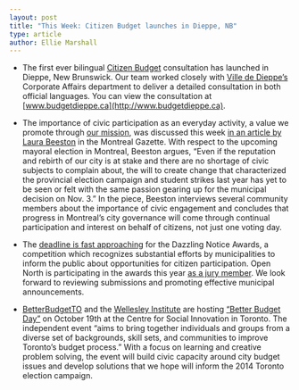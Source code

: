 ```yaml
---
layout: post
title: "This Week: Citizen Budget launches in Dieppe, NB"
type: article
author: Ellie Marshall
---
```

- The first ever bilingual [Citizen Budget](http://www.citizenbudget.com) consultation has launched in Dieppe, New Brunswick. Our team worked closely with [Ville de Dieppe’s](http://www.dieppe.ca) Corporate Affairs department to deliver a detailed consultation in both official languages. You can view the consultation at [www.budgetdieppe.ca](http://www.budgetdieppe.ca).

- The importance of civic participation as an everyday activity, a value we promote through [our mission](http://www.opennorth.ca/about/), was discussed this week [in an article by Laura Beeston](http://www.montrealgazette.com/business/Civic+engagement+starts+home/8911179/story.html) in the Montreal Gazette. With respect to the upcoming mayoral election in Montreal, Beeston argues, “Even if the reputation and rebirth of our city is at stake and there are no shortage of civic subjects to complain about, the will to create change that characterized the provincial election campaign and student strikes last year has yet to be seen or felt with the same passion gearing up for the municipal decision on Nov. 3.” In the piece, Beeston interviews several community members about the importance of civic engagement and concludes that progress in Montreal’s city governance will come through continual participation and interest on behalf of citizens, not just one voting day. 

- The [deadline is fast approaching](http://www.dazzleawards.ca/DNA_CallForSubmissions_Nov1.pdf) for the Dazzling Notice Awards, a competition which recognizes substantial efforts by municipalities to inform the public about opportunities for citizen participation. Open North is participating in the awards this year [as a jury member](http://www.dazzleawards.ca/2013.html). We look forward to reviewing submissions and promoting effective municipal announcements. 

- [BetterBudgetTO](http://www.betterbudget.ca) and the [Wellesley Institute](http://www.wellesleyinstitute.com/) are hosting [“Better Budget Day”](http://events.betterbudget.ca/) on October 19th at the Centre for Social Innovation in Toronto. The independent event “aims to bring together individuals and groups from a diverse set of backgrounds, skill sets, and communities to improve Toronto’s budget process.” With a focus on learning and creative problem solving, the event will build civic capacity around city budget issues and develop solutions that we hope will inform the 2014 Toronto election campaign.